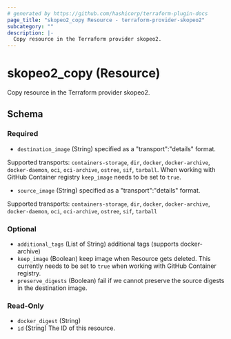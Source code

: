 ```yaml
---
# generated by https://github.com/hashicorp/terraform-plugin-docs
page_title: "skopeo2_copy Resource - terraform-provider-skopeo2"
subcategory: ""
description: |-
  Copy resource in the Terraform provider skopeo2.
---
```


# skopeo2_copy (Resource)

Copy resource in the Terraform provider skopeo2.



<!-- schema generated by tfplugindocs -->
## Schema

### Required

- `destination_image` (String) specified as a "transport":"details" format.

Supported transports:
`containers-storage`, `dir`, `docker`, `docker-archive`, `docker-daemon`, `oci`, `oci-archive`, `ostree`, `sif`, `tarball`.
When working with GitHub Container registry `keep_image` needs to be set to `true`.
- `source_image` (String) specified as a "transport":"details" format.

Supported transports:
`containers-storage`, `dir`, `docker`, `docker-archive`, `docker-daemon`, `oci`, `oci-archive`, `ostree`, `sif`, `tarball`

### Optional

- `additional_tags` (List of String) additional tags (supports docker-archive)
- `keep_image` (Boolean) keep image when Resource gets deleted. This currently needs to be set to `true` when working with GitHub Container registry.
- `preserve_digests` (Boolean) fail if we cannot preserve the source digests in the destination image.

### Read-Only

- `docker_digest` (String)
- `id` (String) The ID of this resource.



